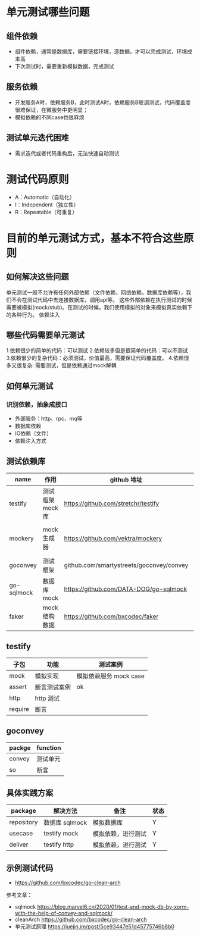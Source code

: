 # 单元测试哪些问题

## 组件依赖
- 组件依赖，通常是数据库，需要链接环境，造数据，才可以完成测试，环境成本高
- 下次测试时，需要重新模拟数据，完成测试

## 服务依赖
- 开发服务A时，依赖服务B，此时测试A时，依赖服务B联调测试，代码覆盖度很难保证，在微服务中更明显；
- 模拟依赖的不同case也很麻烦

## 测试单元迭代困难
- 需求迭代或者代码重构后，无法快速自动测试

# 测试代码原则
- A：Automatic（自动化）
- I：Independent（独立性）
- R：Repeatable（可重复）

# 目前的单元测试方式，基本不符合这些原则


## 如何解决这些问题

单元测试一般不允许有任何外部依赖（文件依赖，网络依赖，数据库依赖等），我们不会在测试代码中去连接数据库，调用api等。
这些外部依赖在执行测试的时候需要被模拟(mock/stub)。在测试的时候，我们使用模拟的对象来模拟真实依赖下的各种行为。
依赖注入

## 哪些代码需要单元测试

1.依赖很少的简单的代码：可以测试
2.依赖较多但是很简单的代码：可以不测试
3.依赖很少的复杂代码：必须测试，价值最高，需要保证代码覆盖度。
4.依赖很多又很复杂: 需要测试，但是依赖通过mock解耦

## 如何单元测试

### 识别依赖，抽象成接口
- 外部服务：http、rpc、mq等
- 数据库依赖
- IO依赖（文件）
- 依赖注入方式


## 测试依赖库

|name|作用|github 地址|补充|
|----------|------|-------|----|
|testify|测试框架 mock 库|https://github.com/stretchr/testify|10k star|
|mockery|mock 生成器|https://github.com/vektra/mockery|使用方式 mockery --all --keeptree|
|goconvey|测试框架 |github.com/smartystreets/goconvey/convey|ui 做的不错 6k star|
|go-sqlmock|数据库mock|https://github.com/DATA-DOG/go-sqlmock||
|faker|mock 结构数据|https://github.com/bxcodec/faker|Struct Data Fake Generator|

## testify

|子包|功能|测试案例|
|----------|------|-------|
|mock	|模拟实现|模拟依赖服务 mock case|
|assert |断言测试案例|ok|
|http	|http 测试||
|require|断言||


## goconvey

|packge|function|
|-------|------|
|convey| 测试单元|
|so 	  |断言|

## 具体实践方案

|package|解决方法|备注|状态|
|----------|------|-------|----|
|repository|数据库 sqlmock|模拟数据库|Y|
|usecase|testify mock|模拟依赖，进行测试|Y|
|deliver|testify http|模拟依赖，进行测试|Y|

## 示例测试代码

- https://github.com/bxcodec/go-clean-arch

参考文章：
- sqlmock   https://blog.marvel6.cn/2020/01/test-and-mock-db-by-xorm-with-the-help-of-convey-and-sqlmock/
- cleanArch https://github.com/bxcodec/go-clean-arch
- 单元测试原理 https://juejin.im/post/5ce93447e51d45775746b8b0

